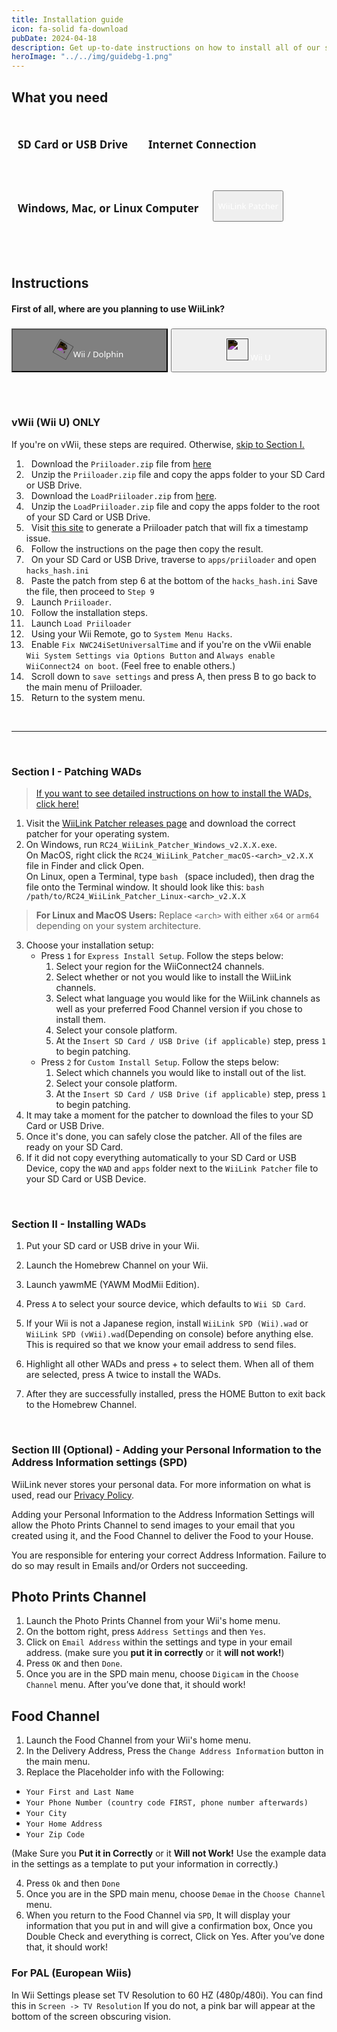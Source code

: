 ```yaml
---
title: Installation guide
icon: fa-solid fa-download
pubDate: 2024-04-18
description: Get up-to-date instructions on how to install all of our services!
heroImage: "../../img/guidebg-1.png"
---
```


## What you need

<div style="display:flex; gap:13px; margin-top:10px; align-items:center; flex-wrap:wrap; position:relative;"><h4 style="font-size:17px; font-family:system-ui; padding:10px; border:0px solid #00000060; border-radius:8px;"><i class="fa-solid fa-sd-card"></i> SD Card or USB Drive</h4> <h4 style="font-size:17px; font-family:system-ui; padding:10px; border:0px solid #00000060; border-radius:8px;"><i class="fa-solid fa-globe"></i> Internet Connection</h4> <h4 style="font-size:17px; font-family:system-ui; padding:10px; border:0px solid #00000060; border-radius:8px;"><i class="fa-solid fa-desktop"></i> Windows, Mac, or Linux Computer</h4><div style="height:40px; border-radius:8px;  position:relative;">
<a href="https://github.com/WiiLink24/WiiLink24-Patcher/releases"><button type="button" style="height:50px; color:white !important; transform:translate(0, -8px); font-family:system-ui;" class="btn1 btn btn-success"><i class="fa-solid fa-download"></i> WiiLink Patcher</button></a>
</div></div>
</br>
</br>

## Instructions

#### First of all, where are you planning to use WiiLink?

<div style="display:grid; grid-template-columns:repeat(auto-fit, minmax(200px, 1fr));  margin-bottom:100px; gap:5px; flex-wrap:wrap; position:relative;">
<div style="width:100%; height:40px; margin-top:5px;  border-radius:8px; position:relative;">
<a href="#wii"><button type="button" style="width:100%; height:70px; color:white !important; background-color:gray; font-family:system-ui;" class="btn1 btn"><img src="../../img/wiimote.png" style="rotate:30deg; filter:invert(1);" height="25px"> Wii / Dolphin</button></a>
</div>
<div style="width:100%; height:40px; margin-top:5px;  border-radius:8px; position:relative;">
<a href="#vwii"><button type="button" style="width:100%; height:70px; color:white !important; font-family:system-ui;" class="btn1 btn btn-primary"><img src="../../img/gamepad.png" style="filter:invert(1);" height="35px"> Wii U</button></a>
</div>
</div>

<div id="vwii"></div>

### vWii (Wii U) ONLY

<l class="notice warn fullwidth">If you're on vWii, these steps are required. Otherwise, [skip to Section I.](#section-i---patching-wads)</l>

1. <i style="margin-bottom:13px; margin-right:8px; font-size:25px;"></i> Download the `Priiloader.zip` file from [here](https://oscwii.org/library/app/priiloader)
2. <i style="margin-bottom:13px; margin-right:8px; font-size:25px;"></i> Unzip the `Priiloader.zip` file and copy the apps folder to your SD Card or USB Drive.
3. <i style="margin-bottom:13px; margin-right:8px; font-size:25px;"></i> Download the `LoadPriiloader.zip` from [here](https://oscwii.org/library/app/LoadPriiloader).
4. <i style="margin-bottom:13px; margin-right:8px; font-size:25px;"></i> Unzip the `LoadPriiloader.zip` file and copy the apps folder to the root of your SD Card or USB Drive.
5. <i style="margin-bottom:13px; margin-right:8px; font-size:25px;"></i> Visit [this site](https://garyodernichts.github.io/priiloader-patch-gen/) to generate a Priiloader patch that will fix a timestamp issue.
6. <i style="margin-bottom:13px; margin-right:8px; font-size:25px;"></i> Follow the instructions on the page then copy the result.
7. <i style="margin-bottom:13px; margin-right:8px; font-size:25px;"></i> On your SD Card or USB Drive, traverse to `apps/priiloader` and open `hacks_hash.ini`
8. <i style="margin-bottom:13px; margin-right:8px; font-size:25px;"></i> Paste the patch from step 6 at the bottom of the `hacks_hash.ini` Save the file, then proceed to `Step 9`
9. <i style="margin-bottom:13px; margin-right:8px; font-size:25px;"></i> Launch `Priiloader`.
10. <i style="margin-bottom:13px; margin-right:8px; font-size:25px;"></i> Follow the installation steps.
11. <i style="margin-bottom:13px; margin-right:8px; font-size:25px;"></i> Launch `Load Priiloader`
12. <i style="margin-bottom:13px; margin-right:8px; font-size:25px;"></i> Using your Wii Remote, go to `System Menu Hacks`.
13. <i style="margin-bottom:13px; margin-right:8px; font-size:25px;"></i> Enable `Fix NWC24iSetUniversalTime` and if you're on the vWii enable `Wii System Settings via Options Button` and `Always enable WiiConnect24 on boot`. (Feel free to enable others.)
14. <i style="margin-bottom:13px; margin-right:8px; font-size:25px;"></i> Scroll down to `save settings` and press A, then press B to go back to the main menu of Priiloader.
15. <i style="margin-bottom:13px; margin-right:8px; font-size:25px;"></i> Return to the system menu.

</br>

<hr style="border-top:2px solid var(--border-color);"/>

</br>
<div id="wii"></div>

### Section I - Patching WADs

> [If you want to see detailed instructions on how to install the WADs, click here!](#section-ii---installing-wads)

1. Visit the [ WiiLink Patcher releases page](https://github.com/WiiLink24/WiiLink24-Patcher/releases) and download the correct patcher for your operating system.
2. On Windows, run `RC24_WiiLink_Patcher_Windows_v2.X.X.exe`. <br>
   On MacOS, right click the `RC24_WiiLink_Patcher_macOS-<arch>_v2.X.X` file in Finder and click Open. <br>
   On Linux, open a Terminal, type `bash ` (space included), then drag the file onto the Terminal window. It should look like this: `bash /path/to/RC24_WiiLink_Patcher_Linux-<arch>_v2.X.X`

> **For Linux and MacOS Users:** Replace `<arch>` with either `x64` or `arm64` depending on your system architecture.

3. Choose your installation setup:
   - Press `1` for `Express Install Setup`. Follow the steps below:
     1. Select your region for the WiiConnect24 channels.
     2. Select whether or not you would like to install the WiiLink channels.
     3. Select what language you would like for the WiiLink channels as well as your preferred Food Channel version if you chose to install them.
     4. Select your console platform.
     5. At the `Insert SD Card / USB Drive (if applicable)` step, press `1` to begin patching.
   - Press `2` for `Custom Install Setup`. Follow the steps below:
     1. Select which channels you would like to install out of the list.
     2. Select your console platform.
     3. At the `Insert SD Card / USB Drive (if applicable)` step, press `1` to begin patching.
4. It may take a moment for the patcher to download the files to your SD Card or USB Drive.
5. Once it's done, you can safely close the patcher. All of the files are ready on your SD Card.
6. If it did not copy everything automatically to your SD Card or USB Device, copy the `WAD` and `apps` folder next to the `WiiLink Patcher` file to your SD Card or USB Device.

</br>

### Section II - Installing WADs

1. Put your SD card or USB drive in your Wii.
2. Launch the Homebrew Channel on your Wii.
3. Launch yawmME (YAWM ModMii Edition).
4. Press `A` to select your source device, which defaults to `Wii SD Card`.
5. If your Wii is not a Japanese region, install `WiiLink SPD (Wii).wad` or `WiiLink SPD (vWii).wad`(Depending on console) before anything else. This is required so that we know your email address to send files.

6. Highlight all other WADs and press + to select them. When all of them are selected, press A twice to install the WADs.
7. After they are successfully installed, press the HOME Button to exit back to the Homebrew Channel.

</br>

### Section III (Optional) - Adding your Personal Information to the Address Information settings (SPD)

<l class="notice generic fullwidth">WiiLink never stores your personal data. For more information on what is used, read our [Privacy Policy](/privacy-policy).</l>

<l class="notice info fullwidth">Adding your Personal Information to the Address Information Settings will allow the Photo Prints Channel to send images to your email that you created using it, and the Food Channel to deliver the Food to your House.</l>

<l class="notice warn fullwidth"> You are responsible for entering your correct Address Information. Failure to do so may result in Emails and/or Orders not succeeding. </l>

## Photo Prints Channel

1. Launch the Photo Prints Channel from your Wii's home menu.
2. On the bottom right, press `Address Settings` and then `Yes`.
3. Click on `Email Address` within the settings and type in your email address. (make sure you **put it in correctly** or it **will not work!**)
4. Press `OK` and then `Done`.
5. Once you are in the SPD main menu, choose `Digicam` in the `Choose Channel` menu. After you’ve done that, it should work!

## Food Channel

1. Launch the Food Channel from your Wii's home menu.
2. In the Delivery Address, Press the `Change Address Information` button in the main menu.
3. Replace the Placeholder info with the Following:

- `Your First and Last Name`
- `Your Phone Number (country code FIRST, phone number afterwards)`
- `Your City`
- `Your Home Address`
- `Your Zip Code`

(Make Sure you **Put it in Correctly** or it **Will not Work!** Use the example data in the settings as a template to put your information in correctly.)

4. Press `Ok` and then `Done`
5. Once you are in the SPD main menu, choose `Demae` in the `Choose Channel` menu.
6. When you return to the Food Channel via `SPD`, It will display your information that you put in and will give a confirmation box, Once you Double Check and everything is correct, Click on Yes. After you’ve done that, it should work!

### For PAL (European Wiis)<br>

<l class="notice warn fullwidth">In Wii Settings please set TV Resolution to 60 HZ (480p/480i). You can find this in `Screen -> TV Resolution` If you do not, a pink bar will appear at the bottom of the screen obscuring vision. </l>
